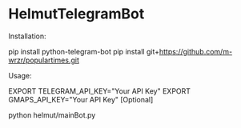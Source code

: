 # HelmutTelegramBot

Installation:

pip install python-telegram-bot
pip install git+https://github.com/m-wrzr/populartimes.git


Usage:

EXPORT TELEGRAM_API_KEY="Your API Key"
EXPORT GMAPS_API_KEY="Your API Key" [Optional]

python helmut/mainBot.py
